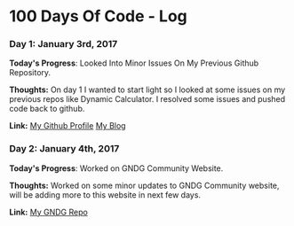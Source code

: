 # 100 Days Of Code - Log

### Day 1: January 3rd, 2017

**Today's Progress**: Looked Into Minor Issues On My Previous Github Repository.

**Thoughts:** On day 1 I wanted to start light so I looked at some issues on my previous repos like Dynamic Calculator. I resolved some issues and pushed code back to github.

**Link:**
[My Github Profile](https://github.com.realslimshanky)
[My Blog](https:/blog.shanky.xyz)

### Day 2: January 4th, 2017

**Today's Progress**: Worked on GNDG Community Website.

**Thoughts:** Worked on some minor updates to GNDG Community website, will be adding more to this website in next few days.

**Link:**
[My GNDG Repo](https://github.com.realslimshanky/gndg-website)
